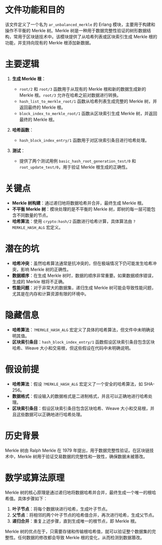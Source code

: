 # 文件功能和目的
该文件定义了一个名为 `ar_unbalanced_merkle` 的 Erlang 模块，主要用于构建和操作不平衡的 Merkle 树。Merkle 树是一种用于数据完整性验证的树形数据结构，常用于区块链技术中。该模块提供了从哈希列表或区块索引生成 Merkle 根的功能，并支持向现有的 Merkle 根添加新数据。

# 主要逻辑
1. **生成 Merkle 根**：
   - `root/2` 和 `root/3` 函数用于从现有的 Merkle 根和新的数据生成新的 Merkle 根。`root/3` 允许在哈希之前对数据进行转换。
   - `hash_list_to_merkle_root/1` 函数从哈希列表生成完整的 Merkle 树，并返回最终的 Merkle 根。
   - `block_index_to_merkle_root/1` 函数从区块索引生成 Merkle 树，并返回最终的 Merkle 根。

2. **哈希函数**：
   - `hash_block_index_entry/1` 函数用于对区块索引条目进行哈希处理。

3. **测试**：
   - 提供了两个测试用例 `basic_hash_root_generation_test/0` 和 `root_update_test/0`，用于验证 Merkle 根生成的正确性。

# 关键点
- **Merkle 树构建**：通过递归地将数据哈希并合并，最终生成 Merkle 根。
- **不平衡 Merkle 树**：模块处理的是不平衡的 Merkle 树，即树的每一层可能包含不同数量的节点。
- **哈希算法**：使用 `crypto:hash/2` 函数进行哈希计算，具体算法由 `?MERKLE_HASH_ALG` 宏定义。

# 潜在的坑
- **哈希冲突**：虽然哈希算法通常是抗冲突的，但在极端情况下仍可能发生哈希冲突，影响 Merkle 树的正确性。
- **数据顺序**：在生成 Merkle 树时，数据的顺序非常重要。如果数据顺序错误，生成的 Merkle 根将不正确。
- **性能问题**：对于非常大的数据集，递归生成 Merkle 树可能会导致性能问题，尤其是在内存和计算资源有限的环境中。

# 隐藏信息
- **哈希算法**：`?MERKLE_HASH_ALG` 宏定义了具体的哈希算法，但文件中未明确说明其值。
- **区块索引条目**：`hash_block_index_entry/1` 函数假设区块索引条目包含区块哈希、Weave 大小和交易根，但这些假设在代码中未明确说明。

# 假设前提
- **哈希算法**：假设 `?MERKLE_HASH_ALG` 宏定义了一个安全的哈希算法，如 SHA-256。
- **数据格式**：假设输入的数据格式是二进制格式，并且可以正确地进行哈希处理。
- **区块索引条目**：假设区块索引条目包含区块哈希、Weave 大小和交易根，并且这些数据可以正确地进行哈希处理。

# 历史背景
Merkle 树由 Ralph Merkle 在 1979 年提出，用于数据完整性验证。在区块链技术中，Merkle 树用于验证交易数据的完整性和一致性，确保数据未被篡改。

# 数学或算法原理
Merkle 树的核心原理是通过递归地将数据哈希并合并，最终生成一个唯一的根哈希值。具体步骤如下：
1. **叶子节点**：将每个数据块进行哈希，生成叶子节点。
2. **父节点**：将相邻的两个叶子节点的哈希值合并，再次进行哈希，生成父节点。
3. **递归合并**：重复上述步骤，直到生成唯一的根节点，即 Merkle 根。

Merkle 树的优点在于，只需要存储和传输根哈希值，就可以验证整个数据集的完整性。任何数据的修改都会导致 Merkle 根的变化，从而检测到数据篡改。